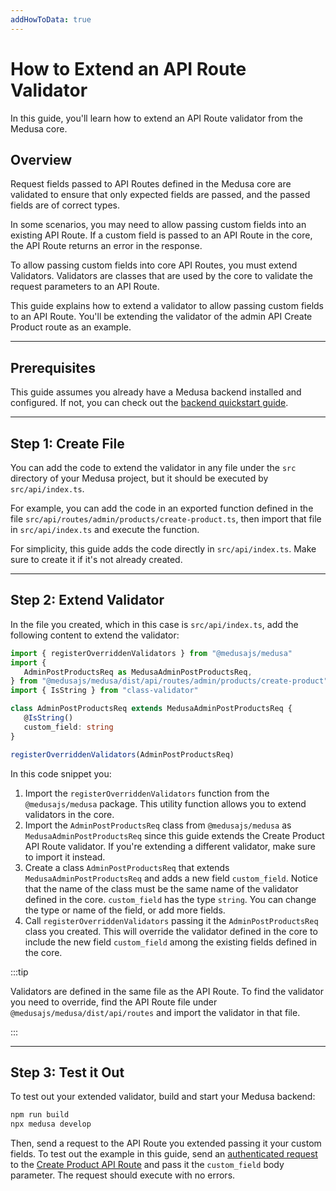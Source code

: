 ```yaml
---
addHowToData: true
---
```


# How to Extend an API Route Validator

In this guide, you'll learn how to extend an API Route validator from the Medusa core.

## Overview

Request fields passed to API Routes defined in the Medusa core are validated to ensure that only expected fields are passed, and the passed fields are of correct types.

In some scenarios, you may need to allow passing custom fields into an existing API Route. If a custom field is passed to an API Route in the core, the API Route returns an error in the response.

To allow passing custom fields into core API Routes, you must extend Validators. Validators are classes that are used by the core to validate the request parameters to an API Route.

This guide explains how to extend a validator to allow passing custom fields to an API Route. You'll be extending the validator of the admin API Create Product route as an example.

---

## Prerequisites

This guide assumes you already have a Medusa backend installed and configured. If not, you can check out the [backend quickstart guide](../backend/install.mdx).

---

## Step 1: Create File

You can add the code to extend the validator in any file under the `src` directory of your Medusa project, but it should be executed by `src/api/index.ts`.

For example, you can add the code in an exported function defined in the file `src/api/routes/admin/products/create-product.ts`, then import that file in `src/api/index.ts` and execute the function.

For simplicity, this guide adds the code directly in `src/api/index.ts`. Make sure to create it if it's not already created.

---

## Step 2: Extend Validator

In the file you created, which in this case is `src/api/index.ts`, add the following content to extend the validator:

<!-- eslint-disable max-len -->

```ts title="src/api/index.ts"
import { registerOverriddenValidators } from "@medusajs/medusa"
import {
   AdminPostProductsReq as MedusaAdminPostProductsReq,
} from "@medusajs/medusa/dist/api/routes/admin/products/create-product"
import { IsString } from "class-validator"

class AdminPostProductsReq extends MedusaAdminPostProductsReq {
   @IsString()
   custom_field: string
}

registerOverriddenValidators(AdminPostProductsReq)
```

In this code snippet you:

1. Import the `registerOverriddenValidators` function from the `@medusajs/medusa` package. This utility function allows you to extend validators in the core.
2. Import the `AdminPostProductsReq` class from `@medusajs/medusa` as `MedusaAdminPostProductsReq` since this guide extends the Create Product API Route validator. If you're extending a different validator, make sure to import it instead.
3. Create a class `AdminPostProductsReq` that extends `MedusaAdminPostProductsReq` and adds a new field `custom_field`. Notice that the name of the class must be the same name of the validator defined in the core. `custom_field` has the type `string`. You can change the type or name of the field, or add more fields.
4. Call `registerOverriddenValidators` passing it the `AdminPostProductsReq` class you created. This will override the validator defined in the core to include the new field `custom_field` among the existing fields defined in the core.

:::tip

Validators are defined in the same file as the API Route. To find the validator you need to override, find the API Route file under `@medusajs/medusa/dist/api/routes` and import the validator in that file.

:::

---

## Step 3: Test it Out

To test out your extended validator, build and start your Medusa backend:

```bash npm2yarn
npm run build
npx medusa develop
```

Then, send a request to the API Route you extended passing it your custom fields. To test out the example in this guide, send an [authenticated request](https://docs.medusajs.com/api/admin#authentication) to the [Create Product API Route](https://docs.medusajs.com/api/admin#products_postproducts) and pass it the `custom_field` body parameter. The request should execute with no errors.
